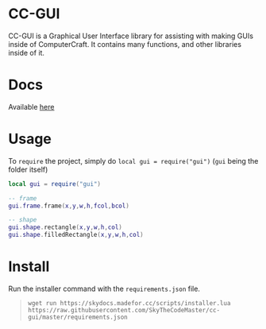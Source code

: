 # CC-GUI
CC-GUI is a Graphical User Interface library for assisting with making GUIs inside of ComputerCraft. It contains many functions, and other libraries inside of it.

# Docs
Available [here](https://skygui.madefor.cc/)

# Usage
To `require` the project, simply do `local gui = require("gui")` (`gui` being the folder itself)
```lua
local gui = require("gui")

-- frame
gui.frame.frame(x,y,w,h,fcol,bcol)

-- shape
gui.shape.rectangle(x,y,w,h,col)
gui.shape.filledRectangle(x,y,w,h,col)
```
# Install
Run the installer command with the `requirements.json` file.
> `wget run https://skydocs.madefor.cc/scripts/installer.lua https://raw.githubusercontent.com/SkyTheCodeMaster/cc-gui/master/requirements.json`